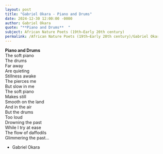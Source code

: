 ```yaml
---
layout: post
title: "Gabriel Okara - Piano and Drums"
date: 2024-12-30 12:00:00 -0000
author: Gabriel Okara
quote: "**Piano and Drums**  "
subject: African Nature Poets (19th–Early 20th century)
permalink: /African Nature Poets (19th–Early 20th century)/Gabriel Okara/Gabriel Okara - Piano and Drums
---
```


**Piano and Drums**  
The soft piano  
The drums  
Far away  
Are quieting  
Stillness awake  
The pierces me  
But slow in me  
The soft piano  
Makes still  
Smooth on the land  
And in the air  
But the drums  
Too loud  
Drowning the past  
While I try at ease  
The flow of daffodils  
Glimmering the past...


- Gabriel Okara

